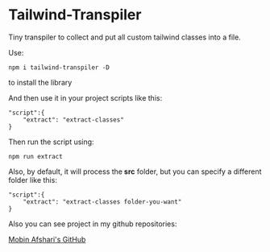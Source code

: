 # Tailwind-Transpiler
Tiny transpiler to collect and put all custom tailwind classes into a file.

<p>Use:

```
npm i tailwind-transpiler -D
```

to install the library </p>

<p>
And then use it in your project scripts like this:
</p>

```
"script":{
    "extract": "extract-classes"
}
```

<p>Then run the script using:
</p>

```
npm run extract
```

<p>Also, by default, it will process the<strong> src</strong> folder, but you can specify a different folder like this:
</p>

```
"script":{
    "extract": "extract-classes folder-you-want"
}
```

<p>
Also you can see project in my github repositories:

[Mobin Afshari's GitHub](https://github.com/Mobinafshari)


</p>
